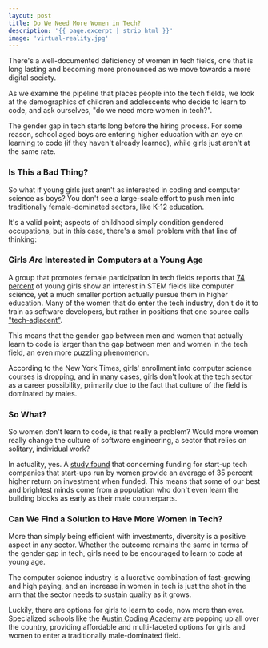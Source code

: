 ```yaml
---
layout: post
title: Do We Need More Women in Tech?
description: '{{ page.excerpt | strip_html }}'
image: 'virtual-reality.jpg'
---
```



There's a well-documented deficiency of women in tech fields, one that is long lasting and becoming more pronounced as we move towards a more digital society.

As we examine the pipeline that places people into the tech fields, we look at the demographics of children and adolescents who decide to learn to code, and ask ourselves, "do we need more women in tech?".

The gender gap in tech starts long before the hiring process. For some reason, school aged boys are entering higher education with an eye on learning to code (if they haven't already learned), while girls just aren't at the same rate.



### Is This a Bad Thing?

So what if young girls just aren't as interested in coding and computer science as boys? You don't see a large-scale effort to push men into traditionally female-dominated sectors, like K-12 education.

It's a valid point; aspects of childhood simply condition gendered occupations, but in this case, there's a small problem with that line of thinking:



### Girls _Are_ Interested in Computers at a Young Age

A group that promotes female participation in tech fields reports that [74 percent](http://techcrunch.com/2016/05/10/the-lack-of-women-in-tech-is-more-than-a-pipeline-problem/) of young girls show an interest in STEM fields like computer science, yet a much smaller portion actually pursue them in higher education. Many of the women that do enter the tech industry, don't do it to train as software developers, but rather in positions that one source calls ["tech-adjacent"](https://www.themuse.com/advice/why-we-need-to-rethink-women-in-tech).

This means that the gender gap between men and women that actually learn to code is larger than the gap between men and women in the tech field, an even more puzzling phenomenon.

According to the New York Times, girls' enrollment into computer science courses [is dropping](http://www.nytimes.com/2014/06/01/opinion/sunday/how-to-get-girls-into-coding.html?_r=0), and in many cases, girls don't look at the tech sector as a career possibility, primarily due to the fact that culture of the field is dominated by males.



### So What?

So women don't learn to code, is that really a problem? Would more women really change the culture of software engineering, a sector that relies on solitary, individual work?

In actuality, yes. A [study found](http://www.recode.net/2016/6/2/11834380/craig-newmark-women-tech-funding-gender-gap-diversity) that concerning funding for start-up tech companies that start-ups run by women provide an average of 35 percent higher return on investment when funded. This means that some of our best and brightest minds come from a population who don't even learn the building blocks as early as their male counterparts.



### Can We Find a Solution to Have More Women in Tech?

More than simply being efficient with investments, diversity is a positive aspect in any sector. Whether the outcome remains the same in terms of the gender gap in tech, girls need to be encouraged to learn to code at young age.

The computer science industry is a lucrative combination of fast-growing and high paying, and an increase in women in tech is just the shot in the arm that the sector needs to sustain quality as it grows.

Luckily, there are options for girls to learn to code, now more than ever. Specialized schools like the [Austin Coding Academy](//www.austincodingacademy.com/what-we-stand-for/) are popping up all over the country, providing affordable and multi-faceted options for girls and women to enter a traditionally male-dominated field.
